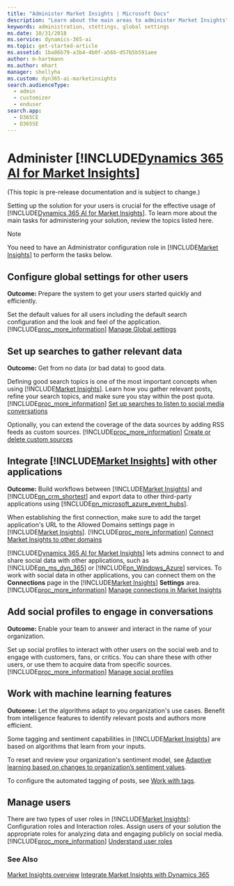 ```yaml
---
title: "Administer Market Insights | Microsoft Docs"
description: "Learn about the main areas to administer Market Insights"
keywords: administration, stettings, global settings
ms.date: 10/31/2018
ms.service: dynamics-365-ai
ms.topic: get-started-article
ms.assetid: 1ba86b79-a3b4-4b0f-a56b-d57b5b591aee
author: m-hartmann
ms.author: mhart
manager: shellyha
ms.custom: dyn365-ai-marketinsights
search.audienceType: 
  - admin
  - customizer
  - enduser
search.app: 
  - D365CE
  - D365SE
---
```

# Administer [!INCLUDE[Dynamics 365 AI for Market Insights](../includes/pn-market-insights-long.md)]

(This topic is pre-release documentation and is subject to change.)

Setting up the solution for your users is crucial for the effective usage of [!INCLUDE[Dynamics 365 AI for Market Insights](../includes/pn-market-insights-long.md)]. To learn more about the main tasks for administering your solution, review the topics listed here.  
  
> [!NOTE]
>  You need to have an Administrator configuration role in [!INCLUDE[Market Insights](../includes/pn-market-insights-short.md)] to perform the tasks below.  
  
## Configure global settings for other users  
**Outcome:** Prepare the system to get your users started quickly and efficiently.  

Set the default values for all users including the default search configuration and the look and feel of the application. [!INCLUDE[proc_more_information](../includes/proc-more-information.md)] [Manage Global settings](manage-global-settings.md)  
  
## Set up searches to gather relevant data  
**Outcome:** Get from no data (or bad data) to good data.  
  
Defining good search topics is one of the most important concepts when using [!INCLUDE[Market Insights](../includes/pn-market-insights-short.md)]. Learn how you gather relevant posts, refine your search topics, and make sure you stay within the post quota. [!INCLUDE[proc_more_information](../includes/proc-more-information.md)] [Set up searches to listen to social media conversations](set-up-searches.md)  
  
Optionally, you can extend the coverage of the data sources by adding RSS feeds as custom sources. [!INCLUDE[proc_more_information](../includes/proc-more-information.md)] [Create or delete custom sources](custom-sources.md)  
  
## Integrate [!INCLUDE[Market Insights](../includes/pn-market-insights-short.md)] with other applications  
**Outcome:** Build workflows between [!INCLUDE[Market Insights](../includes/pn-market-insights-short.md)] and [!INCLUDE[pn_crm_shortest](../includes/pn-crm-shortest.md)] and export data to other third-party applications using [!INCLUDE[pn_microsoft_azure_event_hubs](../includes/pn-microsoft-azure-event-hubs.md)].  
  
When establishing the first connection, make sure to add the target application's URL to the Allowed Domains settings page in [!INCLUDE[Market Insights](../includes/pn-market-insights-short.md)]. [!INCLUDE[proc_more_information](../includes/proc-more-information.md)] [Connect Market Insights to other domains](connect-other-domains.md)  
  
[!INCLUDE[Dynamics 365 AI for Market Insights](../includes/pn-market-insights-long.md)] lets admins connect to and share social data with other applications, such as [!INCLUDE[pn_ms_dyn_365](../includes/pn-ms-dyn-365.md)] or [!INCLUDE[pn_Windows_Azure](../includes/pn-windows-azure.md)] services. To work with social data in other applications, you can connect them on the **Connections** page in the [!INCLUDE[Market Insights](../includes/pn-market-insights-short.md)] **Settings** area. [!INCLUDE[proc_more_information](../includes/proc-more-information.md)] [Manage connections in Market Insights](manage-connections.md)  
  
## Add social profiles to engage in conversations  
**Outcome:** Enable your team to answer and interact in the name of your organization.  
 
Set up social profiles to interact with other users on the social web and to engage with customers, fans, or critics. You can share these with other users, or use them to acquire data from specific sources. [!INCLUDE[proc_more_information](../includes/proc-more-information.md)] [Manage social profiles](manage-social-profiles.md)  
  
## Work with machine learning features  
**Outcome:** Let the algorithms adapt to you organization's use cases. Benefit from intelligence features to identify relevant posts and authors more efficient.  
  
Some tagging and sentiment capabilities in [!INCLUDE[Market Insights](../includes/pn-market-insights-short.md)] are based on algorithms that learn from your inputs.  
  
To reset and review your organization's sentiment model, see [Adaptive learning based on changes to organization’s sentiment values](adaptive-learning.md).  
  
To configure the automated tagging of posts, see [Work with tags](tags.md).  
  
## Manage users  
  
There are two types of user roles in [!INCLUDE[Market Insights](../includes/pn-market-insights-short.md)]: Configuration roles and Interaction roles. Assign users of your solution the appropriate roles for analyzing data and engaging publicly on social media. [!INCLUDE[proc_more_information](../includes/proc-more-information.md)] [Understand user roles](user-roles.md)  
  
### See Also  
[Market Insights overview](overview.md)
[Integrate Market Insights with Dynamics 365](integrate-widgets-dynamics-365.md)   
 
